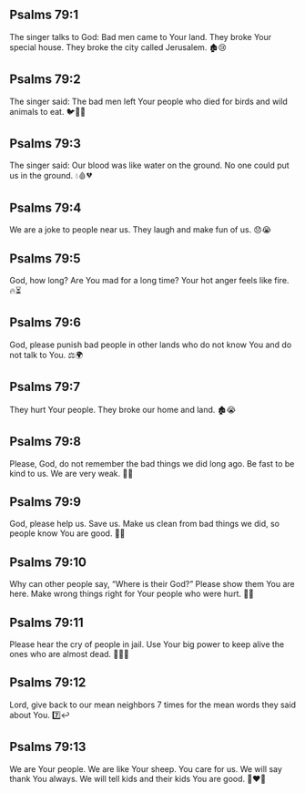 ## Psalms 79:1
The singer talks to God: Bad men came to Your land. They broke Your special house. They broke the city called Jerusalem. 🏚️😢
## Psalms 79:2
The singer said: The bad men left Your people who died for birds and wild animals to eat. 🐦🐺😢
## Psalms 79:3
The singer said: Our blood was like water on the ground. No one could put us in the ground. 💧🩸💔
## Psalms 79:4
We are a joke to people near us. They laugh and make fun of us. 😞😭
## Psalms 79:5
God, how long? Are You mad for a long time? Your hot anger feels like fire. 🔥⏳
## Psalms 79:6
God, please punish bad people in other lands who do not know You and do not talk to You. ⚖️🌍
## Psalms 79:7
They hurt Your people. They broke our home and land. 🏚️😭
## Psalms 79:8
Please, God, do not remember the bad things we did long ago. Be fast to be kind to us. We are very weak. 🙏💔
## Psalms 79:9
God, please help us. Save us. Make us clean from bad things we did, so people know You are good. 🙏✨
## Psalms 79:10
Why can other people say, “Where is their God?” Please show them You are here. Make wrong things right for Your people who were hurt. 👀✊
## Psalms 79:11
Please hear the cry of people in jail. Use Your big power to keep alive the ones who are almost dead. 🔗🆘💪
## Psalms 79:12
Lord, give back to our mean neighbors 7 times for the mean words they said about You. 7️⃣↩️
## Psalms 79:13
We are Your people. We are like Your sheep. You care for us. We will say thank You always. We will tell kids and their kids You are good. 🐑❤️🙌
